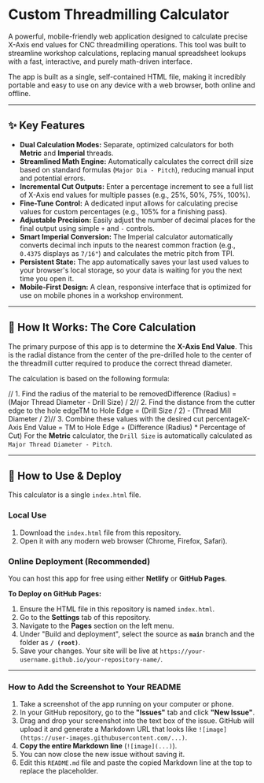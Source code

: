 # Custom Threadmilling Calculator

A powerful, mobile-friendly web application designed to calculate precise X-Axis end values for CNC threadmilling operations. This tool was built to streamline workshop calculations, replacing manual spreadsheet lookups with a fast, interactive, and purely math-driven interface.

The app is built as a single, self-contained HTML file, making it incredibly portable and easy to use on any device with a web browser, both online and offline.

---

## ✨ Key Features

* **Dual Calculation Modes:** Separate, optimized calculators for both **Metric** and **Imperial** threads.
* **Streamlined Math Engine:** Automatically calculates the correct drill size based on standard formulas (`Major Dia - Pitch`), reducing manual input and potential errors.
* **Incremental Cut Outputs:** Enter a percentage increment to see a full list of X-Axis end values for multiple passes (e.g., 25%, 50%, 75%, 100%).
* **Fine-Tune Control:** A dedicated input allows for calculating precise values for custom percentages (e.g., 105% for a finishing pass).
* **Adjustable Precision:** Easily adjust the number of decimal places for the final output using simple `+` and `-` controls.
* **Smart Imperial Conversion:** The Imperial calculator automatically converts decimal inch inputs to the nearest common fraction (e.g., `0.4375` displays as `7/16"`) and calculates the metric pitch from TPI.
* **Persistent State:** The app automatically saves your last used values to your browser's local storage, so your data is waiting for you the next time you open it.
* **Mobile-First Design:** A clean, responsive interface that is optimized for use on mobile phones in a workshop environment.

---

## 🔧 How It Works: The Core Calculation

The primary purpose of this app is to determine the **X-Axis End Value**. This is the radial distance from the center of the pre-drilled hole to the center of the threadmill cutter required to produce the correct thread diameter.

The calculation is based on the following formula:

// 1. Find the radius of the material to be removedDifference (Radius) = (Major Thread Diameter - Drill Size) / 2// 2. Find the distance from the cutter edge to the hole edgeTM to Hole Edge = (Drill Size / 2) - (Thread Mill Diameter / 2)// 3. Combine these values with the desired cut percentageX-Axis End Value = TM to Hole Edge + (Difference (Radius) * Percentage of Cut)
For the **Metric** calculator, the `Drill Size` is automatically calculated as `Major Thread Diameter - Pitch`.

---

## 🚀 How to Use & Deploy

This calculator is a single `index.html` file.

### Local Use
1.  Download the `index.html` file from this repository.
2.  Open it with any modern web browser (Chrome, Firefox, Safari).

### Online Deployment (Recommended)
You can host this app for free using either **Netlify** or **GitHub Pages**.

**To Deploy on GitHub Pages:**
1.  Ensure the HTML file in this repository is named `index.html`.
2.  Go to the **Settings** tab of this repository.
3.  Navigate to the **Pages** section on the left menu.
4.  Under "Build and deployment", select the source as **`main`** branch and the folder as **`/ (root)`**.
5.  Save your changes. Your site will be live at `https://your-username.github.io/your-repository-name/`.

---

### How to Add the Screenshot to Your README

1.  Take a screenshot of the app running on your computer or phone.
2.  In your GitHub repository, go to the **"Issues"** tab and click **"New Issue"**.
3.  Drag and drop your screenshot into the text box of the issue. GitHub will upload it and generate a Markdown URL that looks like `![image](https://user-images.githubusercontent.com/...)`.
4.  **Copy the entire Markdown line** (`![image](...)`).
5.  You can now close the new issue without saving it.
6.  Edit this `README.md` file and paste the copied Markdown line at the top to replace the placeholder.
